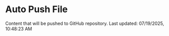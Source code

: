 # Auto Push File

Content that will be pushed to GitHub repository.
Last updated: 07/19/2025, 10:48:23 AM